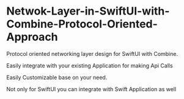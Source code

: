 # Netwok-Layer-in-SwiftUI-with-Combine-Protocol-Oriented-Approach


Protocol oriented networking layer design for SwiftUI with Combine.

Easily integrate with your existing Application for making Api Calls

Easily Customizable base on your need.

Not only for SwiftUI you can integrate with Swift Application as well
